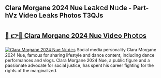 ## Clara Morgane 2024 Nue Le𝚊k𝚎d N𝚞𝚍e - Part-hVz Vid𝚎o Le𝚊ks Photos T3QJs

# <h2><a href="http://fb7vu0.evod.top/?m=Clara+Morgane+2024+Nue">🔗 👉🔴 Clara Morgane 2024 Nue Vid𝚎o Ph𝚘t𝚘s</a></h2>

[![Clara Morgane 2024 Nue N𝚞d𝚎s](https://i.imgur.com/8V9OHl7.gif)](http://fb7vu0.evod.top/?m=Clara+Morgane+2024+Nue)
Social media personality Clara Morgane 2024 Nue, famous for sharing lifestyle and dance content, including dance performances and vlogs. Clara Morgane 2024 Nue, a public figure and a passionate advocate for social justice, has spent his career fighting for the rights of the marginalized. 
